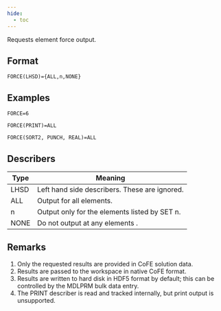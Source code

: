 ```yaml
---
hide:
  - toc
---
```

Requests element force output.

## Format
`FORCE(LHSD)={ALL,n,NONE}`

## Examples
`FORCE=6`

`FORCE(PRINT)=ALL`

`FORCE(SORT2, PUNCH, REAL)=ALL`


## Describers
| Type       | Meaning  |
| ---------- | -------- |
| LHSD       | Left hand side describers. These are ignored.      |
| ALL        | Output for all elements.                           |
| n          | Output only for the elements listed by SET n.      |
| NONE       | Do not output at any elements .                    |

## Remarks
1. Only the requested results are provided in CoFE solution data.
2. Results are passed to the workspace in native CoFE format.
3. Results are written to hard disk in HDF5 format by default; this can be controlled by the MDLPRM bulk data entry.
4. The PRINT describer is read and tracked internally, but print output is unsupported. 